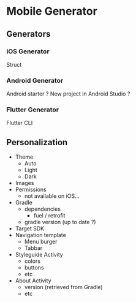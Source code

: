 # Mobile Generator

## Generators

### iOS Generator
Struct

### Android Generator
Android starter ? 
New project in Android Studio ?

### Flutter Generator
Flutter CLI

## Personalization

* Theme
    * Auto
    * Light
    * Dark
* Images
* Permissions
    * not available on iOS...
* Gradle
    * dependencies
        * fuel / retrofit
    * gradle version (up to date ?)
* Target SDK
* Navigation template
    * Menu burger
    * Tabbar
* Styleguide Activity
    * colors
    * buttons
    * etc
* About Activity
    * version (retrieved from Gradle)
    * etc
